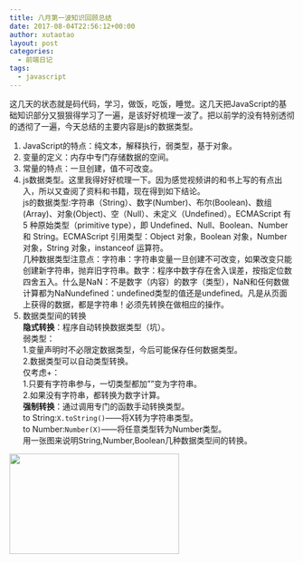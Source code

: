 ```yaml
---
title: 八月第一波知识回顾总结
date: 2017-08-04T22:56:12+00:00
author: xutaotao
layout: post
categories:
  - 前端日记
tags:
  - javascript
---
```

这几天的状态就是码代码，学习，做饭，吃饭，睡觉。这几天把JavaScript的基础知识部分又狠狠得学习了一遍，是该好好梳理一波了。把以前学的没有特别透彻的透彻了一遍，今天总结的主要内容是js的数据类型。

<li style="list-style-type: none;">
  <ol>
    <li>
      JavaScript的特点：纯文本，解释执行，弱类型，基于对象。
    </li>
    <li>
      变量的定义：内存中专门存储数据的空间。
    </li>
    <li>
      常量的特点：一旦创建，值不可改变。
    </li>
    <li>
      js数据类型。这里我得好好梳理一下。因为感觉视频讲的和书上写的有点出入，所以又查阅了资料和书籍，现在得到如下结论。<br /> js的数据类型:字符串（String）、数字(Number)、布尔(Boolean)、数组(Array)、对象(Object)、空（Null）、未定义（Undefined）。ECMAScript 有 5 种原始类型（primitive type），即 Undefined、Null、Boolean、Number 和 String。ECMAScript 引用类型：Object 对象，Boolean 对象，Number 对象，String 对象，instanceof 运算符。<br /> 几种数据类型注意点：字符串：字符串变量一旦创建不可改变，如果改变只能创建新字符串，抛弃旧字符串。数字：程序中数字存在舍入误差，按指定位数四舍五入。什么是NaN：不是数字（内容）的数字（类型），NaN和任何数做计算都为NaNundefined：undefined类型的值还是undefined。凡是从页面上获得的数据，都是字符串！必须先转换在做相应的操作。
    </li>
    <li>
      数据类型间的转换<br /> <strong>隐式转换</strong>：程序自动转换数据类型（坑）。<br /> 弱类型：<br /> 1.变量声明时不必限定数据类型，今后可能保存任何数据类型。<br /> 2.数据类型可以自动类型转换。<br /> 仅考虑+：<br /> 1.只要有字符串参与，一切类型都加&#8221;&#8221;变为字符串。<br /> 2.如果没有字符串，都转换为数字计算。<br /> <strong>强制转换</strong>：通过调用专门的函数手动转换类型。<br /> to String:<code>X.toString()</code>——将X转为字符串类型。<br /> to Number:<code>Number(X)</code>——将任意类型转为Number类型。<br /> 用一张图来说明String,Number,Boolean几种数据类型间的转换。
    </li>
  </ol>
</li>

<img class="wp-image-453 size-medium" src="http://www.xutaotao.cn/wp-content/uploads/2017/08/type-conversion-300x177.png" alt="" width="300" height="177" srcset="http://www.xutaotao.cn/wp-content/uploads/2017/08/type-conversion-300x177.png 300w, http://www.xutaotao.cn/wp-content/uploads/2017/08/type-conversion-457x270.png 457w, http://www.xutaotao.cn/wp-content/uploads/2017/08/type-conversion.png 766w" sizes="(max-width: 300px) 100vw, 300px" />